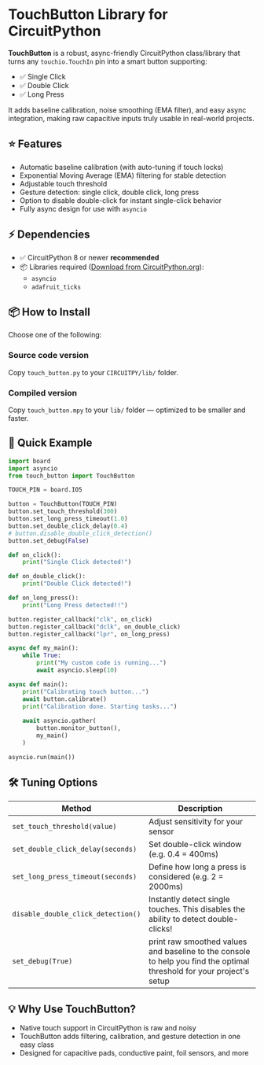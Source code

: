 # TouchButton Library for CircuitPython

**TouchButton** is a robust, async-friendly CircuitPython class/library that turns any `touchio.TouchIn` pin into a smart button supporting:

- ✅ Single Click  
- ✅ Double Click  
- ✅ Long Press  

It adds baseline calibration, noise smoothing (EMA filter), and easy async integration, making raw capacitive inputs truly usable in real-world projects.

## ⭐️ Features

- Automatic baseline calibration (with auto-tuning if touch locks)  
- Exponential Moving Average (EMA) filtering for stable detection  
- Adjustable touch threshold  
- Gesture detection: single click, double click, long press  
- Option to disable double-click for instant single-click behavior  
- Fully async design for use with `asyncio`

## ⚡️ Dependencies

- ✅ CircuitPython 8 or newer **recommended**  
- 📦 Libraries required ([Download from CircuitPython.org](https://circuitpython.org/libraries)):
  - `asyncio`
  - `adafruit_ticks`

## 📦 How to Install

Choose one of the following:

### Source code version  
Copy `touch_button.py` to your `CIRCUITPY/lib/` folder.

### Compiled version  
Copy `touch_button.mpy` to your `lib/` folder — optimized to be smaller and faster.

## 🧩 Quick Example

```python
import board
import asyncio
from touch_button import TouchButton

TOUCH_PIN = board.IO5

button = TouchButton(TOUCH_PIN)
button.set_touch_threshold(300)
button.set_long_press_timeout(1.0)
button.set_double_click_delay(0.4)
# button.disable_double_click_detection()
button.set_debug(False)

def on_click():
    print("Single Click detected!")

def on_double_click():
    print("Double Click detected!")

def on_long_press():
    print("Long Press detected!!")

button.register_callback("clk", on_click)
button.register_callback("dclk", on_double_click)
button.register_callback("lpr", on_long_press)

async def my_main():
    while True:
        print("My custom code is running...")
        await asyncio.sleep(10)

async def main():
    print("Calibrating touch button...")
    await button.calibrate()
    print("Calibration done. Starting tasks...")
    
    await asyncio.gather(
        button.monitor_button(),
        my_main()
    )

asyncio.run(main())
```

## 🛠️ Tuning Options

| Method                           | Description |
|----------------------------------|-------------|
| `set_touch_threshold(value)`     | Adjust sensitivity for your sensor |
| `set_double_click_delay(seconds)`| Set double-click window (e.g. 0.4 = 400ms) |
| `set_long_press_timeout(seconds)`| Define how long a press is considered (e.g. 2 = 2000ms) |
| `disable_double_click_detection()`| Instantly detect single touches. This disables the ability to detect double-clicks! |
| `set_debug(True)`                | print raw smoothed values and baseline to the console to help you find the optimal threshold for your project's setup |

## 💡 Why Use TouchButton?

- Native touch support in CircuitPython is raw and noisy  
- TouchButton adds filtering, calibration, and gesture detection in one easy class  
- Designed for capacitive pads, conductive paint, foil sensors, and more  

